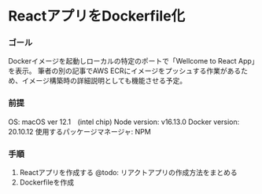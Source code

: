 # ReactアプリをDockerfile化

### ゴール
Dockerイメージを起動しローカルの特定のポートで「Wellcome to React App」を表示。
筆者の別の記事でAWS ECRにイメージをプッシュする作業があるため、イメージ構築時の詳細説明としても機能させる予定。

### 前提
OS: macOS ver 12.1　(intel chip)
Node version: v16.13.0
Docker version: 20.10.12
使用するパッケージマネージャ: NPM


### 手順
1. Reactアプリを作成する @todo: リアクトアプリの作成方法をまとめる
2. Dockerfileを作成
